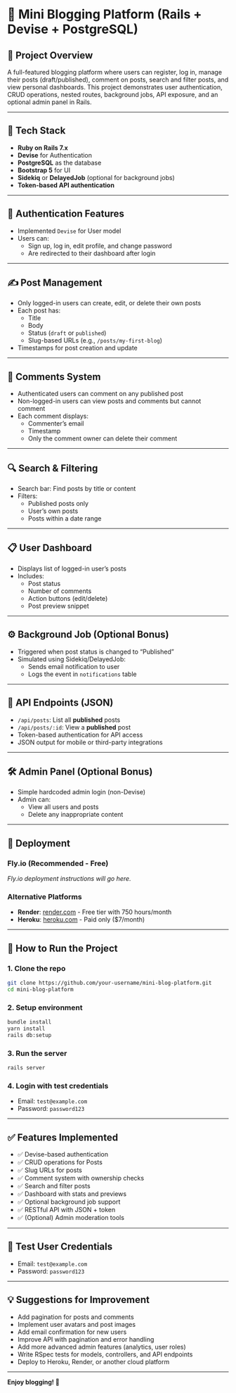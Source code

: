 # 📌 Mini Blogging Platform (Rails + Devise + PostgreSQL)

## 🚀 Project Overview
A full-featured blogging platform where users can register, log in, manage their posts (draft/published), comment on posts, search and filter posts, and view personal dashboards. This project demonstrates user authentication, CRUD operations, nested routes, background jobs, API exposure, and an optional admin panel in Rails.

---

## 🧰 Tech Stack

- **Ruby on Rails 7.x**
- **Devise** for Authentication
- **PostgreSQL** as the database
- **Bootstrap 5** for UI
- **Sidekiq** or **DelayedJob** (optional for background jobs)
- **Token-based API authentication**

---

## 🔐 Authentication Features

- Implemented `Devise` for User model
- Users can:
  - Sign up, log in, edit profile, and change password
  - Are redirected to their dashboard after login

---

## ✍️ Post Management

- Only logged-in users can create, edit, or delete their own posts
- Each post has:
  - Title
  - Body
  - Status (`draft` or `published`)
  - Slug-based URLs (e.g., `/posts/my-first-blog`)
- Timestamps for post creation and update

---

## 💬 Comments System

- Authenticated users can comment on any published post
- Non-logged-in users can view posts and comments but cannot comment
- Each comment displays:
  - Commenter’s email
  - Timestamp
  - Only the comment owner can delete their comment

---

## 🔍 Search & Filtering

- Search bar: Find posts by title or content
- Filters:
  - Published posts only
  - User’s own posts
  - Posts within a date range

---

## 📋 User Dashboard

- Displays list of logged-in user’s posts
- Includes:
  - Post status
  - Number of comments
  - Action buttons (edit/delete)
  - Post preview snippet

---

## ⚙️ Background Job (Optional Bonus)

- Triggered when post status is changed to “Published”
- Simulated using Sidekiq/DelayedJob:
  - Sends email notification to user
  - Logs the event in `notifications` table

---

## 📡 API Endpoints (JSON)

- `/api/posts`: List all **published** posts
- `/api/posts/:id`: View a **published** post
- Token-based authentication for API access
- JSON output for mobile or third-party integrations

---

## 🛠 Admin Panel (Optional Bonus)

- Simple hardcoded admin login (non-Devise)
- Admin can:
  - View all users and posts
  - Delete any inappropriate content

---

## 🚀 Deployment

### Fly.io (Recommended - Free)

_Fly.io deployment instructions will go here._

### Alternative Platforms

- **Render**: [render.com](https://render.com) - Free tier with 750 hours/month
- **Heroku**: [heroku.com](https://heroku.com) - Paid only ($7/month)

---

## 🚦 How to Run the Project

### 1. Clone the repo

```bash
git clone https://github.com/your-username/mini-blog-platform.git
cd mini-blog-platform
```

### 2. Setup environment

```bash
bundle install
yarn install
rails db:setup
```

### 3. Run the server

```bash
rails server
```

### 4. Login with test credentials

* Email: `test@example.com`
* Password: `password123`

---

## ✅ Features Implemented

- ✅ Devise-based authentication
- ✅ CRUD operations for Posts
- ✅ Slug URLs for posts
- ✅ Comment system with ownership checks
- ✅ Search and filter posts
- ✅ Dashboard with stats and previews
- ✅ Optional background job support
- ✅ RESTful API with JSON + token
- ✅ (Optional) Admin moderation tools

---

## 👤 Test User Credentials

* Email: `test@example.com`
* Password: `password123`

---

## 💡 Suggestions for Improvement

- Add pagination for posts and comments
- Implement user avatars and post images
- Add email confirmation for new users
- Improve API with pagination and error handling
- Add more advanced admin features (analytics, user roles)
- Write RSpec tests for models, controllers, and API endpoints
- Deploy to Heroku, Render, or another cloud platform

---

**Enjoy blogging! 🚀**
